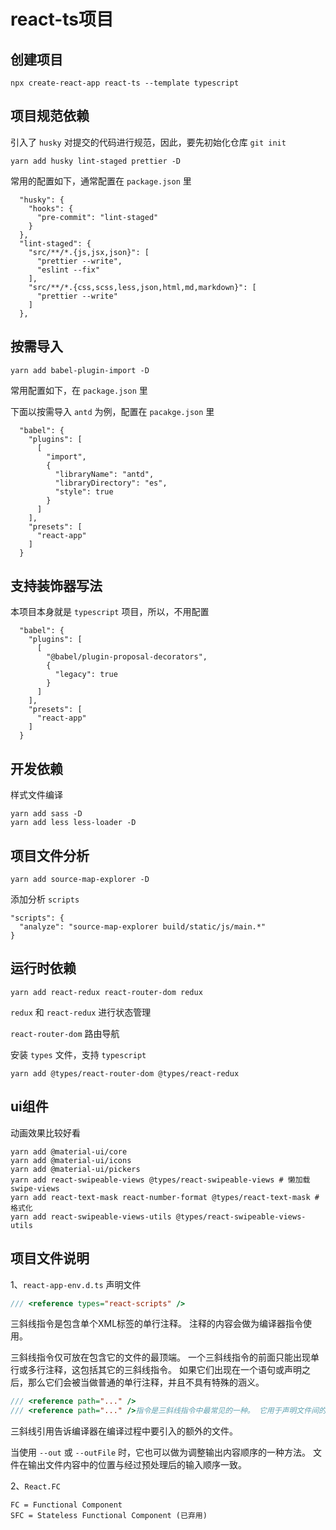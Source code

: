 # react-ts项目

## 创建项目
```
npx create-react-app react-ts --template typescript
```

## 项目规范依赖

引入了 `husky` 对提交的代码进行规范，因此，要先初始化仓库 `git init`

```
yarn add husky lint-staged prettier -D
```

常用的配置如下，通常配置在 `package.json` 里
```
  "husky": {
    "hooks": {
      "pre-commit": "lint-staged"
    }
  },
  "lint-staged": {
    "src/**/*.{js,jsx,json}": [
      "prettier --write",
      "eslint --fix"
    ],
    "src/**/*.{css,scss,less,json,html,md,markdown}": [
      "prettier --write"
    ]
  },
```

## 按需导入

```
yarn add babel-plugin-import -D
```

常用配置如下，在 `package.json` 里

下面以按需导入 `antd` 为例，配置在 `pacakge.json` 里
```
  "babel": {
    "plugins": [
      [
        "import",
        {
          "libraryName": "antd",
          "libraryDirectory": "es",
          "style": true
        }
      ]
    ],
    "presets": [
      "react-app"
    ]
  }
```

## 支持装饰器写法

本项目本身就是 `typescript` 项目，所以，不用配置
```
  "babel": {
    "plugins": [
      [
        "@babel/plugin-proposal-decorators",
        {
          "legacy": true
        }
      ]
    ],
    "presets": [
      "react-app"
    ]
  }
```


## 开发依赖

样式文件编译
```
yarn add sass -D
yarn add less less-loader -D
```


## 项目文件分析
```
yarn add source-map-explorer -D
```

添加分析 `scripts`
```
"scripts": {
  "analyze": "source-map-explorer build/static/js/main.*"
}
```

## 运行时依赖
```
yarn add react-redux react-router-dom redux
```

`redux` 和 `react-redux` 进行状态管理

`react-router-dom` 路由导航

安装 `types` 文件，支持 `typescript`

```
yarn add @types/react-router-dom @types/react-redux
```


## ui组件

动画效果比较好看
```
yarn add @material-ui/core
yarn add @material-ui/icons
yarn add @material-ui/pickers
yarn add react-swipeable-views @types/react-swipeable-views # 懒加载swipe-views
yarn add react-text-mask react-number-format @types/react-text-mask # 格式化
yarn add react-swipeable-views-utils @types/react-swipeable-views-utils
```


## 项目文件说明


1、`react-app-env.d.ts` 声明文件

```ts
/// <reference types="react-scripts" />
```

三斜线指令是包含单个XML标签的单行注释。 注释的内容会做为编译器指令使用。

三斜线指令仅可放在包含它的文件的最顶端。 一个三斜线指令的前面只能出现单行或多行注释，这包括其它的三斜线指令。 如果它们出现在一个语句或声明之后，那么它们会被当做普通的单行注释，并且不具有特殊的涵义。

```ts
/// <reference path="..." />
/// <reference path="..." />指令是三斜线指令中最常见的一种。 它用于声明文件间的 依赖。
```

三斜线引用告诉编译器在编译过程中要引入的额外的文件。

当使用 `--out` 或 `--outFile` 时，它也可以做为调整输出内容顺序的一种方法。 文件在输出文件内容中的位置与经过预处理后的输入顺序一致。


2、`React.FC`

```
FC = Functional Component
SFC = Stateless Functional Component (已弃用)
```


